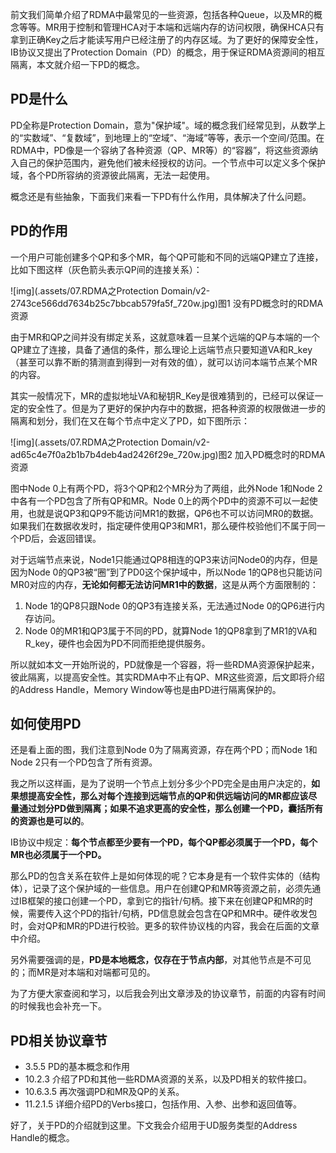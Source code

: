前文我们简单介绍了RDMA中最常见的一些资源，包括各种Queue，以及MR的概念等等。MR用于控制和管理HCA对于本端和远端内存的访问权限，确保HCA只有拿到正确Key之后才能读写用户已经注册了的内存区域。为了更好的保障安全性，IB协议又提出了Protection Domain（PD）的概念，用于保证RDMA资源间的相互隔离，本文就介绍一下PD的概念。

## PD是什么

PD全称是Protection Domain，意为"保护域"。域的概念我们经常见到，从数学上的“实数域”、“复数域”，到地理上的“空域”、“海域”等等，表示一个空间/范围。在RDMA中，PD像是一个容纳了各种资源（QP、MR等）的“容器”，将这些资源纳入自己的保护范围内，避免他们被未经授权的访问。一个节点中可以定义多个保护域，各个PD所容纳的资源彼此隔离，无法一起使用。

概念还是有些抽象，下面我们来看一下PD有什么作用，具体解决了什么问题。

## PD的作用

一个用户可能创建多个QP和多个MR，每个QP可能和不同的远端QP建立了连接，比如下图这样（灰色箭头表示QP间的连接关系）：

![img](.assets/07.RDMA之Protection Domain/v2-2743ce566dd7634b25c7bbcab579fa5f_720w.jpg)图1 没有PD概念时的RDMA资源

由于MR和QP之间并没有绑定关系，这就意味着一旦某个远端的QP与本端的一个QP建立了连接，具备了通信的条件，那么理论上远端节点只要知道VA和R_key（甚至可以靠不断的猜测直到得到一对有效的值），就可以访问本端节点某个MR的内容。

其实一般情况下，MR的虚拟地址VA和秘钥R_Key是很难猜到的，已经可以保证一定的安全性了。但是为了更好的保护内存中的数据，把各种资源的权限做进一步的隔离和划分，我们在又在每个节点中定义了PD，如下图所示：

![img](.assets/07.RDMA之Protection Domain/v2-ad65c4e7f0a2b1b7b4deb4ad2426f29e_720w.jpg)图2 加入PD概念时的RDMA资源

图中Node 0上有两个PD，将3个QP和2个MR分为了两组，此外Node 1和Node 2中各有一个PD包含了所有QP和MR。Node 0上的两个PD中的资源不可以一起使用，也就是说QP3和QP9不能访问MR1的数据，QP6也不可以访问MR0的数据。如果我们在数据收发时，指定硬件使用QP3和MR1，那么硬件校验他们不属于同一个PD后，会返回错误。

对于远端节点来说，Node1只能通过QP8相连的QP3来访问Node0的内存，但是因为Node 0的QP3被“圈”到了PD0这个保护域中，所以Node 1的QP8也只能访问MR0对应的内存，**无论如何都无法访问MR1中的数据**，这是从两个方面限制的：

1. Node 1的QP8只跟Node 0的QP3有连接关系，无法通过Node 0的QP6进行内存访问。
2. Node 0的MR1和QP3属于不同的PD，就算Node 1的QP8拿到了MR1的VA和R_key，硬件也会因为PD不同而拒绝提供服务。

所以就如本文一开始所说的，PD就像是一个容器，将一些RDMA资源保护起来，彼此隔离，以提高安全性。其实RDMA中不止有QP、MR这些资源，后文即将介绍的Address Handle，Memory Window等也是由PD进行隔离保护的。

## 如何使用PD

还是看上面的图，我们注意到Node 0为了隔离资源，存在两个PD；而Node 1和Node 2只有一个PD包含了所有资源。

我之所以这样画，是为了说明一个节点上划分多少个PD完全是由用户决定的，**如果想提高安全性，那么对每个连接到远端节点的QP和供远端访问的MR都应该尽量通过划分PD做到隔离；如果不追求更高的安全性，那么创建一个PD，囊括所有的资源也是可以的**。

IB协议中规定：**每个节点都至少要有一个PD，每个QP都必须属于一个PD，每个MR也必须属于一个PD。**

那么PD的包含关系在软件上是如何体现的呢？它本身是有一个软件实体的（结构体），记录了这个保护域的一些信息。用户在创建QP和MR等资源之前，必须先通过IB框架的接口创建一个PD，拿到它的指针/句柄。接下来在创建QP和MR的时候，需要传入这个PD的指针/句柄，PD信息就会包含在QP和MR中。硬件收发包时，会对QP和MR的PD进行校验。更多的软件协议栈的内容，我会在后面的文章中介绍。

另外需要强调的是，**PD是本地概念，仅存在于节点内部**，对其他节点是不可见的；而MR是对本端和对端都可见的。

为了方便大家查阅和学习，以后我会列出文章涉及的协议章节，前面的内容有时间的时候我也会补充一下。

## PD相关协议章节

- 3.5.5 PD的基本概念和作用
- 10.2.3 介绍了PD和其他一些RDMA资源的关系，以及PD相关的软件接口。
- 10.6.3.5 再次强调PD和MR及QP的关系。
- 11.2.1.5 详细介绍PD的Verbs接口，包括作用、入参、出参和返回值等。

好了，关于PD的介绍就到这里。下文我会介绍用于UD服务类型的Address Handle的概念。